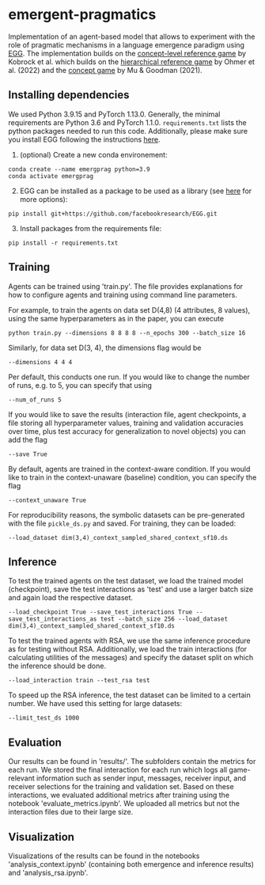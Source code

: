 # emergent-pragmatics

Implementation of an agent-based model that allows to experiment with the role of pragmatic mechanisms in a language emergence paradigm using [EGG](https://github.com/facebookresearch/EGG/tree/main). The implementation builds on the [concept-level reference game](https://github.com/kristinakobrock/context-shapes-language) by Kobrock et al. which builds on the [hierarchical reference game](https://github.com/XeniaOhmer/hierarchical_reference_game/tree/master) by Ohmer et al. (2022) and the [concept game](https://github.com/jayelm/emergent-generalization/tree/master) by Mu & Goodman (2021).

## Installing dependencies
We used Python 3.9.15 and PyTorch 1.13.0. Generally, the minimal requirements are Python 3.6 and PyTorch 1.1.0.
`requirements.txt` lists the python packages needed to run this code. Additionally, please make sure you install EGG following the instructions [here](https://github.com/facebookresearch/EGG#installing-egg).
1. (optional) Create a new conda environement:
```
conda create --name emergprag python=3.9
conda activate emergprag
```
2. EGG can be installed as a package to be used as a library (see [here](https://github.com/facebookresearch/EGG#installing-egg) for more options):
```
pip install git+https://github.com/facebookresearch/EGG.git
```
3. Install packages from the requirements file:
```
pip install -r requirements.txt
```

## Training

Agents can be trained using 'train.py'. The file provides explanations for how to configure agents and training using command line parameters.

For example, to train the agents on data set D(4,8) (4 attributes, 8 values), using the same hyperparameters as in the paper, you can execute

`python train.py --dimensions 8 8 8 8 --n_epochs 300 --batch_size 16`

Similarly, for data set D(3, 4), the dimensions flag would be

`--dimensions 4 4 4`

Per default, this conducts one run. If you would like to change the number of runs, e.g. to 5, you can specify that using

`--num_of_runs 5`

If you would like to save the results (interaction file, agent checkpoints, a file storing all hyperparameter values, training and validation accuracies over time, plus test accuracy for generalization to novel objects) you can add the flag

`--save True`

By default, agents are trained in the context-aware condition. If you would like to train in the context-unaware (baseline) condition, you can specify the flag

`--context_unaware True`

For reproducibility reasons, the symbolic datasets can be pre-generated with the file `pickle_ds.py` and saved. For training, they can be loaded:

`--load_dataset dim(3,4)_context_sampled_shared_context_sf10.ds`

## Inference

To test the trained agents on the test dataset, we load the trained model (checkpoint), save the test interactions as 'test' and use a larger batch size and again load the respective dataset.

`--load_checkpoint True --save_test_interactions True --save_test_interactions_as test --batch_size 256 --load_dataset dim(3,4)_context_sampled_shared_context_sf10.ds`

To test the trained agents with RSA, we use the same inference procedure as for testing without RSA. Additionally, we load the train interactions (for calculating utilities of the messages) and specify the dataset split on which the inference should be done.

`--load_interaction train --test_rsa test`

To speed up the RSA inference, the test dataset can be limited to a certain number. We have used this setting for large datasets:

`--limit_test_ds 1000`

## Evaluation

Our results can be found in 'results/'. The subfolders contain the metrics for each run. We stored the final interaction for each run which logs all game-relevant information such as sender input, messages, receiver input, and receiver selections for the training and validation set. Based on these interactions, we evaluated additional metrics after training using the notebook 'evaluate_metrics.ipynb'. We uploaded all metrics but not the interaction files due to their large size.

## Visualization

Visualizations of the results can be found in the notebooks 'analysis_context.ipynb' (containing both emergence and inference results) and 'analysis_rsa.ipynb'. 
